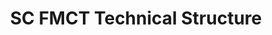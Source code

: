 <h1 align="center">
  SC FMCT Technical Structure
</h1>

<!-- start organization badges -->

<!-- end organization badges -->
